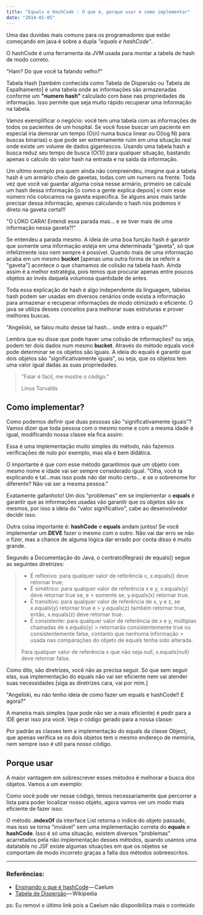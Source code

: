 ```yaml
---
title: "Equals e HashCode : O que é, porque usar e como implementar"
date: "2014-01-05"
---
```

Uma das duvidas mais comuns para os programadores que estão começando em java é sobre a dupla *"equals e hashCode"*.

O hashCode é uma ferramenta da JVM usada para montar a tabela de hash de modo correto.

"Ham? Do que você ta falando velho?"

Tabela Hash [também conhecida como Tabela de Dispersão ou Tabela de Espalhamento] é uma tabela onde as informações são armazenadas conforme um **"numero hash"** calculado com base nas propriedades da informação. Isso permite que seja muito rápido recuperar uma informação na tabela.

Vamos exemplificar o negócio: você tem uma tabela com as informações de todos os pacientes de um hospital. Se você fosse buscar um paciente em especial iria demorar um tempo (O(n) numa busca linear ou O(log N) para buscas binarias) o que pode ser extremamente ruim em uma situação real onde existe um volume de dados gigantescos. Usando uma tabela hash a busca reduz seu tempo de busca (O(1)) para qualquer situação, bastando apenas o calculo do valor hash na entrada e na saída da informação.

Um ultimo exemplo pra quem ainda não compreendeu, imagine que a tabela hash é um armário cheio de gavetas, todas com um numero na frente. Toda vez que você vai guardar alguma coisa nesse armário, primeiro se calcula um hash dessa informação [o como a gente explica depois] e com esse número nós colocamos na gaveta especifica. Se alguns anos mais tarde precisar dessa informação, apenas calculando o hash nós podemos ir direto na gaveta certa!!!

"O LOKO CARA! Entendi essa parada mas… e se tiver mais de uma informação nessa gaveta?!"

Se entendeu a parada mesmo. A ideia de uma boa função hash é garantir que somente uma informação esteja em uma determinada "gaveta", só que infelizmente isso nem sempre é possível. Quando mais de uma informação acaba em um mesmo **bucket** [apenas uma outra forma de se referir a "gaveta"] acontece o que chamamos de colisão na tabela hash. Ainda assim é a melhor estratégia, pois temos que procurar apenas entre poucos objetos ao invés daquela volumosa quantidade de antes.

Toda essa explicação de hash é algo independente da linguagem, tabelas hash podem ser usadas em diversos cenários onde exista a informação para armazenar e recuperar informações de modo otimizado e eficiente. O java se utiliza desses conceitos para melhorar suas estruturas e prover melhores buscas.

"Angeliski, se falou muito desse tal hash… onde entra o equals?"

Lembra que eu disse que pode haver uma colisão de informações? ou seja, podem ter dois dados num mesmo **bucket**. Através do método equals você pode determinar se os objetos são iguais. A ideia do equals é garantir que dois objetos são "significativamente iguais", ou seja, que os objetos tem uma valor igual dadas as suas propriedades.

> "Falar é fácil, me mostre o código."
> 
> Linus Torvalds

## Como implementar?
<GithubGist gist-id="548d5aa2a4fc12f18b77c909417af8fa" />

Como podemos definir que duas pessoas são "significativamente iguais"? Vamos dizer que toda pessoa com o mesmo nome e com a mesma idade é igual, modificando nossa classe ela fica assim:

<GithubGist gist-id="773603a77ff8426bd8bb4ff87a2255a8" />

Essa é uma implementação muito simples do método, não fazemos verificações de nulo por exemplo, mas ela é bem didática.

O importante é que com esse método garantimos que um objeto com mesmo nome e idade vai ser sempre considerado igual. "Olha, você ta explicando e tal…mas isso pode não dar muito certo… e se o sobrenome for diferente? Não vai ser a mesma pessoa."

Exatamente gafanhoto! Um dos "problemas" em se implementar o **equals** é garantir que as informações usadas vão garantir que os objetos são os mesmos, por isso a ideia do "valor significativo", cabe ao desenvolvedor decidir isso.

Outra coisa importante é: **hashCode** e **equals** andam juntos! Se você implementar um **DEVE** fazer o mesmo com o outro. Não vai dar erro se não o fizer, mas a chance de alguma lógica dar errado por conta disso é muito grande.


<ImagePoster caption="Mais uma coisa!" :src="require('@/assets/img/mais-uma-coisa.jpeg')" :width="400" />


Segundo a Documentação do Java, o contrato(Regras) de equals() segue as seguintes diretrizes:

> - É reflexivo: para qualquer valor de referência x, x.equals() deve retornar true;
> - É simétrico: para qualquer valor de referência x e y, x.equals(y) deve retornar true se, e > somente se, y.equals(x) retornar true.
> - É transitivo: para qualquer valor de referência de x, y e z, se x.equals(y) retornar true e > y.equals(z) também retornar true, então, x.equals(z) deve retornar true.
> - É consistente: para qualquer valor de referência de x e y, múltiplas chamadas de x.equals(y) > retornarão consistentemente true ou consistentemente false, contanto que nenhuma informação   > usada nas comparações do objeto de equals tenha sido alterada.
> 
> Para qualquer valor de referência x que não seja null, x.equals(null) deve retornar false.

Como dito, são diretrizes, você não as precisa seguir. Só que sem seguir elas, sua implementação do equals não vai ser eficiente nem vai atender suas necessidades.[siga as diretrizes cara, vai por mim.]

"Angeliski, eu não tenho ideia de como fazer um equals e hashCode!! E agora?"

A maneira mais simples (que pode não ser a mais eficiente) é pedir para a IDE gerar isso pra você. Veja o código gerado para a nossa classe:

<GithubGist gist-id="358fbe8004e1c49b48761a6cde6e252e" />

Por padrão as classes tem a implementação do equals da classe Object, que apenas verifica se os dois objetos tem o mesmo endereço de memória, nem sempre isso é util para nosso código.

## Porque usar
A maior vantagem em sobrescrever esses métodos é melhorar a busca dos objetos. Vamos a um exemplo:

<GithubGist gist-id="3e1fd2985b44429785ffb884d8421254" />

Como você pode ver nesse código, temos necessariamente que percorrer a lista para poder localizar nosso objeto, agora vamos ver um modo mais eficiente de fazer isso:

<GithubGist gist-id="f3607074bc3681a33ea729259a666bc3" />

O método **.indexOf** da interface List retorna o indice do objeto passado, mas isso se torna "inviável" sem uma implementação correta do **equals** e **hashCode**.
Isso é só uma situação, existem diversos "problemas" acarretados pela não implementação desses métodos, quando usamos uma datatable no JSF existe algumas situações em que os objetos se comportam de modo incorreto graças a falta dos métodos sobreescritos.

<Signature />
<hr>

### Referências:
- [Ensinando o que é hashCode](http://migre.me/hiDcu) — Caelum
- [Tabela de Dispersão](http://migre.me/hiDdS) — Wikipedia

ps: Eu removi o último link pois a Caelum não disponibiliza mais o conteúdo